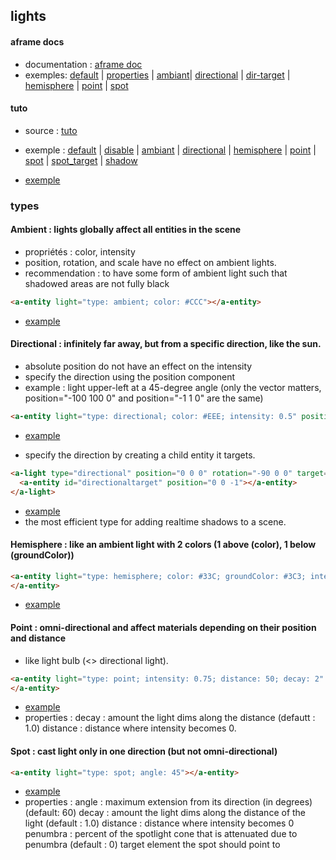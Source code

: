 ## lights

#### aframe docs
* documentation : [aframe doc](https://aframe.io/docs/1.2.0/components/light.html)
* exemples: [default](./aframe_doc/light_0_default.html) | 
[properties](./aframe_doc/light_1_properties.html) | 
[ambiant](./aframe_doc/light_2_type_1_ambiant.html)| 
[directional](./aframe_doc/light_2_type_2_directional.html) |
[dir-target](./aframe_doc/light_2_type_2_directional_target.html) |
[hemisphere](./aframe_doc/light_2_type_3_hemisphere.html) | 
[point](./aframe_doc/light_2_type_4_point.html) |
[spot](./aframe_doc/light_2_type_5_spot.html)

#### tuto
* source : [tuto](https://aframe-course.glitch.me/0800-lights.html)
* exemple : [default](./tuto/lights_0_default.html) | 
[disable](./tuto/lights_0_desabledefault.html) |
[ambiant](./tuto/lights_1_ambiant.html) | 
[directional](./tuto/lights_2_directional.html) |
[hemisphere](./tuto/lights_3_hemisphere.html) | 
[point](./tuto/lights_4_point.html) |
[spot](./tuto/lights_5_spot.html) | 
[spot_target](./tuto/lights_6_spot_target.html) |
[shadow](./tuto/lights_7_shadow.html)

* [exemple](https://aframe.io/aframe-school/#/7/1)

### types
#### Ambient : lights globally affect all entities in the scene 
- propriétés : color, intensity
- position, rotation, and scale have no effect on ambient lights.
- recommendation : to have some form of ambient light such that shadowed areas are not fully black 
```html
<a-entity light="type: ambient; color: #CCC"></a-entity>
```
- [example](./aframe_doc/light_2_type_1_ambiant.html)

#### Directional : infinitely far away, but from a specific direction, like the sun. 
- absolute position do not have an effect on the intensity
- specify the direction using the position component
- example : light upper-left at a 45-degree angle 
(only the vector matters, position="-100 100 0" and position="-1 1 0" are the same)
```html
<a-entity light="type: directional; color: #EEE; intensity: 0.5" position="-1 1 0"></a-entity>
```
- [example](./aframe_doc/light_2_type_2_directional.html)

- specify the direction by creating a child entity it targets. 
```html
<a-light type="directional" position="0 0 0" rotation="-90 0 0" target="#directionaltarget">
  <a-entity id="directionaltarget" position="0 0 -1"></a-entity>
</a-light>
```
- [example](./aframe_doc/light_2_type_2_directional_target.html)
- the most efficient type for adding realtime shadows to a scene.

#### Hemisphere : like an ambient light with 2 colors (1 above (color), 1 below (groundColor))
```html
<a-entity light="type: hemisphere; color: #33C; groundColor: #3C3; intensity: 2">
</a-entity>
```
- [example](./aframe_doc/light_2_type_3_hemisphere.html)


#### Point : omni-directional and affect materials depending on their position and distance
- like light bulb (<> directional light).
```html
<a-entity light="type: point; intensity: 0.75; distance: 50; decay: 2" position="0 10 10">
</a-entity>
```
- [example](./aframe_doc/light_2_type_4_point.html)
- properties : 
decay : amount the light dims along the distance (defautt : 1.0)
distance : distance where intensity becomes 0.

#### Spot : cast light only in one direction (but not omni-directional)
```html
<a-entity light="type: spot; angle: 45"></a-entity>
```
- [example](./aframe_doc/light_2_type_5_spot.html)
- properties : 
angle : maximum extension from its direction (in degrees) (default: 60)
decay : amount the light dims along the distance of the light (default : 1.0)
distance : distance where intensity becomes 0
penumbra : percent of the spotlight cone that is attenuated due to penumbra (default : 0)
target 	element the spot should point to